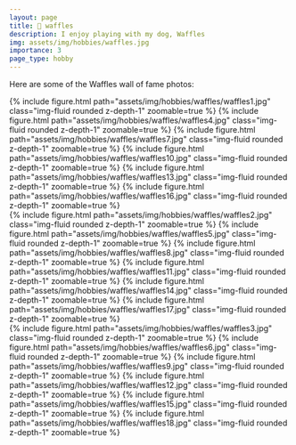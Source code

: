```yaml
---
layout: page
title: 🧇 waffles
description: I enjoy playing with my dog, Waffles
img: assets/img/hobbies/waffles.jpg
importance: 3
page_type: hobby
---
```


Here are some of the Waffles wall of fame photos:
<div class="row mt-3">
    <div class="col-sm mt-3 mt-md-0">
        {% include figure.html path="assets/img/hobbies/waffles/waffles1.jpg" class="img-fluid rounded z-depth-1" zoomable=true %}
        {% include figure.html path="assets/img/hobbies/waffles/waffles4.jpg" class="img-fluid rounded z-depth-1" zoomable=true %}
        {% include figure.html path="assets/img/hobbies/waffles/waffles7.jpg" class="img-fluid rounded z-depth-1" zoomable=true %}
        {% include figure.html path="assets/img/hobbies/waffles/waffles10.jpg" class="img-fluid rounded z-depth-1" zoomable=true %}
        {% include figure.html path="assets/img/hobbies/waffles/waffles13.jpg" class="img-fluid rounded z-depth-1" zoomable=true %}
        {% include figure.html path="assets/img/hobbies/waffles/waffles16.jpg" class="img-fluid rounded z-depth-1" zoomable=true %}
    </div>
    <div class="col-sm mt-3 mt-md-0">
        {% include figure.html path="assets/img/hobbies/waffles/waffles2.jpg" class="img-fluid rounded z-depth-1" zoomable=true %}
        {% include figure.html path="assets/img/hobbies/waffles/waffles5.jpg" class="img-fluid rounded z-depth-1" zoomable=true %}
        {% include figure.html path="assets/img/hobbies/waffles/waffles8.jpg" class="img-fluid rounded z-depth-1" zoomable=true %}
        {% include figure.html path="assets/img/hobbies/waffles/waffles11.jpg" class="img-fluid rounded z-depth-1" zoomable=true %}
        {% include figure.html path="assets/img/hobbies/waffles/waffles14.jpg" class="img-fluid rounded z-depth-1" zoomable=true %}
        {% include figure.html path="assets/img/hobbies/waffles/waffles17.jpg" class="img-fluid rounded z-depth-1" zoomable=true %}
    </div>
    <div class="col-sm mt-3 mt-md-0">
        {% include figure.html path="assets/img/hobbies/waffles/waffles3.jpg" class="img-fluid rounded z-depth-1" zoomable=true %}
        {% include figure.html path="assets/img/hobbies/waffles/waffles6.jpg" class="img-fluid rounded z-depth-1" zoomable=true %}
        {% include figure.html path="assets/img/hobbies/waffles/waffles9.jpg" class="img-fluid rounded z-depth-1" zoomable=true %}
        {% include figure.html path="assets/img/hobbies/waffles/waffles12.jpg" class="img-fluid rounded z-depth-1" zoomable=true %}
        {% include figure.html path="assets/img/hobbies/waffles/waffles15.jpg" class="img-fluid rounded z-depth-1" zoomable=true %}
        {% include figure.html path="assets/img/hobbies/waffles/waffles18.jpg" class="img-fluid rounded z-depth-1" zoomable=true %}
    </div>
</div>
